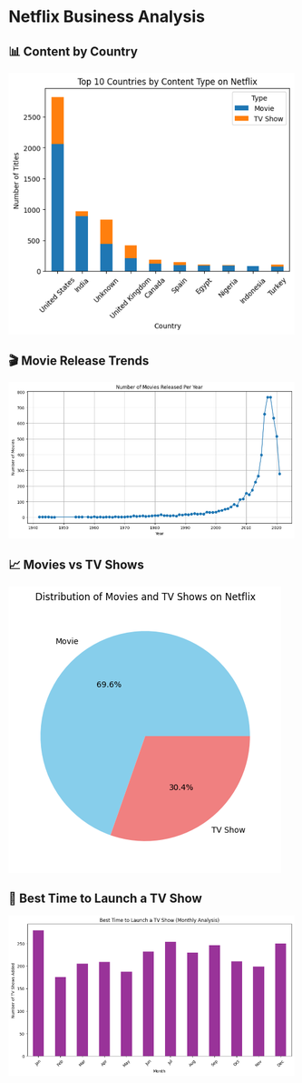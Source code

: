 
# Netflix Business Analysis

## 📊 Content by Country
![Content by Country](graphs/country_content.png)

## 🎬 Movie Release Trends
![Movies Per Year](graphs/movies_per_year.png)

## 📈 Movies vs TV Shows
![Movies vs TV Shows](graphs/movies_vs_tvshows.png)

## 📆 Best Time to Launch a TV Show
![Best TV Show Month](graphs/best_tv_show_month.png)
